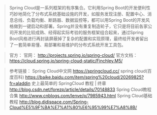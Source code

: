 >Spring Cloud是一系列框架的有序集合。它利用Spring Boot的开发便利性巧妙地简化了分布式系统基础设施的开发，如服务发现注册、配置中心、消息总线、负载均衡、断路器、数据监控等，都可以用Spring Boot的开发风格做到一键启动和部署。Spring并没有重复制造轮子，它只是将目前各家公司开发的比较成熟、经得起实际考验的服务框架组合起来，通过Spring Boot风格进行再封装屏蔽掉了复杂的配置和实现原理，最终给开发者留出了一套简单易懂、易部署和易维护的分布式系统开发工具包。

>官方：
官网：
http://projects.spring.io/spring-cloud/
官方文档：
https://cloud.spring.io/spring-cloud-static/Finchley.M5/

>参考链接：
Spring Cloud中文网
https://springcloud.cc/
spring cloud(百度百科)
https://baike.baidu.com/item/spring%20cloud/20269825?fr=aladdin
史上最简单的 SpringCloud 教程 | 终章
http://blog.csdn.net/forezp/article/details/70148833
Spring Cloud教程合集
http://www.cnblogs.com/lenve/p/7985943.html
Spring Cloud基础教程
http://blog.didispace.com/Spring-Cloud%E5%9F%BA%E7%A1%80%E6%95%99%E7%A8%8B/
